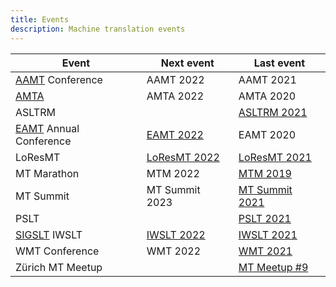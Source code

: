 ```yaml
---
title: Events
description: Machine translation events
---
```


| Event | Next event | Last event |
| --- | --- | --- |
| [AAMT](/organizations/aamt.md) Conference | AAMT 2022 | AAMT 2021 |
| [AMTA](/organizations/amta.md) | AMTA 2022 | AMTA 2020 |
| ASLTRM | | [ASLTRM 2021](asltrm2021.md) |
| [EAMT](/organizations/eamt.md) Annual Conference  | [EAMT 2022](eamt2022.md) | EAMT 2020 |
| LoResMT | [LoResMT 2022](loresmt2022.md) | [LoResMT 2021](loresmt2021.md) |
| MT Marathon | MTM 2022 | [MTM 2019](mtm2019.md) |
| MT Summit | MT Summit 2023 | [MT Summit 2021](mtsummit2021.md) |
| PSLT | | [PSLT 2021](pslt2021.md) |
| [SIGSLT](/organizations/SIGSLT.md) IWSLT | [IWSLT 2022](https://iwslt.org/2022/) | [IWSLT 2021](https://iwslt.org/2021/) |
| WMT Conference | WMT 2022 | [WMT 2021](wmt2021.md) |
| Zürich MT Meetup | | [MT Meetup #9](zurich-9.md) |
